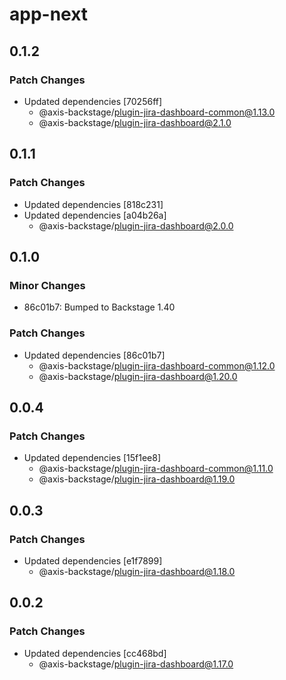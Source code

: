 # app-next

## 0.1.2

### Patch Changes

- Updated dependencies [70256ff]
  - @axis-backstage/plugin-jira-dashboard-common@1.13.0
  - @axis-backstage/plugin-jira-dashboard@2.1.0

## 0.1.1

### Patch Changes

- Updated dependencies [818c231]
- Updated dependencies [a04b26a]
  - @axis-backstage/plugin-jira-dashboard@2.0.0

## 0.1.0

### Minor Changes

- 86c01b7: Bumped to Backstage 1.40

### Patch Changes

- Updated dependencies [86c01b7]
  - @axis-backstage/plugin-jira-dashboard-common@1.12.0
  - @axis-backstage/plugin-jira-dashboard@1.20.0

## 0.0.4

### Patch Changes

- Updated dependencies [15f1ee8]
  - @axis-backstage/plugin-jira-dashboard-common@1.11.0
  - @axis-backstage/plugin-jira-dashboard@1.19.0

## 0.0.3

### Patch Changes

- Updated dependencies [e1f7899]
  - @axis-backstage/plugin-jira-dashboard@1.18.0

## 0.0.2

### Patch Changes

- Updated dependencies [cc468bd]
  - @axis-backstage/plugin-jira-dashboard@1.17.0
